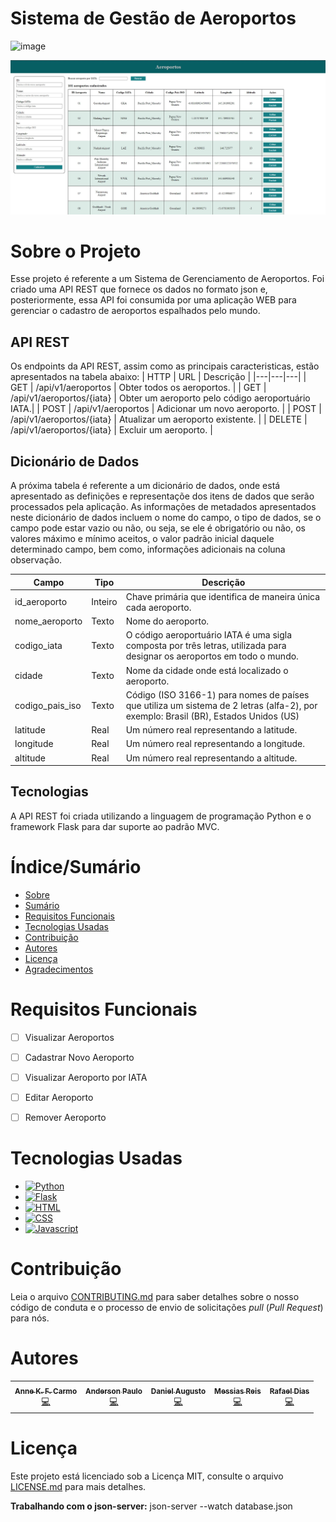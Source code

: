 # Sistema de Gestão de Aeroportos

![image](https://img.shields.io/badge/license-MIT-blue)

![Capa do Projeto](/images/novo-front.jpg)

# Sobre o Projeto

Esse projeto é referente a um Sistema de Gerenciamento de Aeroportos. Foi criado uma API REST que fornece os dados no formato json e, posteriormente, essa API foi consumida por uma aplicação WEB para gerenciar o cadastro de aeroportos espalhados pelo mundo.

## API REST
Os endpoints da API REST, assim como as principais caracteristicas, estão apresentados na tabela abaixo:
| HTTP | URL | Descrição |
|---|---|---|
| GET | /api/v1/aeroportos | Obter todos os aeroportos. |
| GET | /api/v1/aeroportos/{iata} | Obter um aeroporto pelo código aeroportuário IATA.|
| POST | /api/v1/aeroportos | Adicionar um novo aeroporto. |
| POST | /api/v1/aeroportos/{iata} | Atualizar um aeroporto existente. |
| DELETE | /api/v1/aeroportos/{iata} | Excluir um aeroporto. |

## Dicionário de Dados
A próxima tabela é referente a um dicionário de dados, onde está apresentado as definições e representaçõe dos itens de dados que serão processados pela aplicação.
As informações de metadados apresentados neste dicionário de dados incluem o nome do campo, o tipo de dados, se o campo pode estar vazio ou não, ou seja, se ele é obrigatório ou não, os valores máximo e mínimo aceitos, o valor padrão inicial daquele determinado campo, bem como, informações adicionais na coluna observação.

| Campo | Tipo | Descrição |
|---|---|---|
| id_aeroporto | Inteiro | Chave primária que identifica de maneira única cada aeroporto. |
| nome_aeroporto | Texto | Nome do aeroporto. |
| codigo_iata | Texto | O código aeroportuário IATA é uma sigla composta por três letras, utilizada para designar os aeroportos em todo o mundo. |
| cidade | Texto | Nome da cidade onde está localizado o aeroporto. |
| codigo_pais_iso | Texto | Código (ISO 3166-1) para nomes de países que utiliza um sistema de 2 letras (alfa-2), por exemplo: Brasil (BR), Estados Unidos (US) |
| latitude | Real | Um número real representando a latitude. |
| longitude | Real| Um número real representando a longitude. |
| altitude | Real | Um número real representando a altitude. |

## Tecnologias

A API REST foi criada utilizando a linguagem de programação Python e o framework Flask para dar suporte ao padrão MVC.


# Índice/Sumário

* [Sobre](#sobre-o-projeto)
* [Sumário](#índice/sumário)
* [Requisitos Funcionais](#requisitos-funcionais)
* [Tecnologias Usadas](#tecnologias-usadas)
* [Contribuição](#contribuição)
* [Autores](#autores)
* [Licença](#licença)
* [Agradecimentos](#agradecimentos)


# Requisitos Funcionais 

- [ ] Visualizar Aeroportos
- [ ] Cadastrar Novo Aeroporto
- [ ] Visualizar Aeroporto por IATA
- [ ] Editar Aeroporto 
- [ ] Remover Aeroporto


# Tecnologias Usadas

- [![Python](https://img.shields.io/badge/Python-3776AB?style=for-the-badge&logo=python&logoColor=white)]()
- [![Flask](https://img.shields.io/badge/Flask-000000?style=for-the-badge&logo=flask&logoColor=white)]()
- [![HTML](https://img.shields.io/badge/HTML5-E34F26?style=for-the-badge&logo=html5&logoColor=white)]()
- [![CSS](https://img.shields.io/badge/CSS3-1572B6?style=for-the-badge&logo=css3&logoColor=white)]()
- [![Javascript](https://img.shields.io/badge/JavaScript-F7DF1E?style=for-the-badge&logo=javascript&logoColor=black)]()


# Contribuição

Leia o arquivo [CONTRIBUTING.md](CONTRIBUTING.md) para saber detalhes sobre o nosso código de conduta e o processo de envio de solicitações *pull* (*Pull Request*) para nós.

# Autores

<table>
  <tbody>
    <tr>
    <td align="center">
	  	<a href="https://github.com/annekarolinefc">
			<sub><b>Anne K. F. Carmo</b></sub>
		</a>
		<br />
		<a href="https://github.com/annekarolinefc" title="Code">💻</a>
	</td>
	<td align="center">
	  	<a href="LINK-DO-GIT-AQUI">
			<sub><b>Anderson Paulo</b></sub>
		</a>
		<br />
		<a href="LINK-DO-GIT-AQUI" title="Code">💻</a>
	</td>
	<td align="center">
	  	<a href="LINK-DO-GIT-AQUI">
			<sub><b>Daniel Augusto</b></sub>
		</a>
		<br />
		<a href="LINK-DO-GIT-AQUI" title="Code">💻</a>
	</td>
	<td align="center">
	  	<a href="LINK-DO-GIT-AQUI">
			<sub><b>Messias Reis</b></sub>
		</a>
		<br />
		<a href="LINK-DO-GIT-AQUI" title="Code">💻</a>
	</td>
	<td align="center">
	  	<a href="LINK-DO-GIT-AQUI">
			<sub><b>Rafael Dias</b></sub>
		</a>
		<br />
		<a href="LINK-DO-GIT-AQUI" title="Code">💻</a>
	</td>
    </tr>
	</tbody>
<table>

<!--
<table>
  <tbody>
    <tr>
    <td align="center">
	  	<a href="https://github.com/annekarolinefc">
			<img src="images/ft_Anne.jpg" width="100px;" alt="Anne Karoline"/>
			<br />
			<sub><b>Anne K. F. Carmo</b></sub>
		</a>
		<br />
		<a href="https://github.com/annekarolinefc" title="Code">💻</a>
	</td>
	<td align="center">
	  	<a href="LINK-DO-GIT-AQUI">
			<img src="FOTO-AQUI" width="100px;" alt="NOME-AQUI"/>
			<br />
			<sub><b>NOMEAQUI</b></sub>
		</a>
		<br />
		<a href="LINK-DO-GIT-AQUI" title="Code">💻</a>
	</td>
	<td align="center">
	  	<a href="LINK-DO-GIT-AQUI">
			<img src="FOTO-AQUI" width="100px;" alt="NOME-AQUI"/>
			<br />
			<sub><b>NOMEAQUI</b></sub>
		</a>
		<br />
		<a href="LINK-DO-GIT-AQUI" title="Code">💻</a>
	</td>
	<td align="center">
	  	<a href="LINK-DO-GIT-AQUI">
			<img src="FOTO-AQUI" width="100px;" alt="NOME-AQUI"/>
			<br />
			<sub><b>NOMEAQUI</b></sub>
		</a>
		<br />
		<a href="LINK-DO-GIT-AQUI" title="Code">💻</a>
	</td>
	<td align="center">
	  	<a href="LINK-DO-GIT-AQUI">
			<img src="FOTO-AQUI" width="100px;" alt="NOME-AQUI"/>
			<br />
			<sub><b>NOMEAQUI</b></sub>
		</a>
		<br />
		<a href="LINK-DO-GIT-AQUI" title="Code">💻</a>
	</td>
    </tr>
	</tbody>
<table>
-->

# Licença

Este projeto está licenciado sob a Licença MIT,  consulte o arquivo [LICENSE.md](LICENSE.md) para mais detalhes.
	


**Trabalhando com o json-server:** json-server --watch database.json